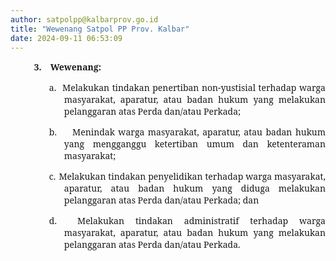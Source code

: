 ```yaml
---
author: satpolpp@kalbarprov.go.id
title: "Wewenang Satpol PP Prov. Kalbar"
date: 2024-09-11 06:53:09
---
```

<p class="Default" style="margin-left: 46.35pt; text-align: justify; text-indent: -18.0pt; mso-list: l4 level1 lfo3;"><!-- [if !supportLists]--><b><span style="font-family: 'Book Antiqua','serif'; mso-fareast-font-family: 'Book Antiqua'; mso-bidi-font-family: 'Book Antiqua';">3.<span style="font-variant-numeric: normal; font-variant-east-asian: normal; font-variant-alternates: normal; font-size-adjust: none; font-kerning: auto; font-optical-sizing: auto; font-feature-settings: normal; font-variation-settings: normal; font-variant-position: normal; font-weight: normal; font-stretch: normal; font-size: 7pt; line-height: normal; font-family: 'Times New Roman';">&nbsp;&nbsp;&nbsp;&nbsp;&nbsp; </span></span></b><!--[endif]--><b><span style="font-family: 'Book Antiqua','serif';">Wewenang: <o:p></o:p></span></b></p>

<p class="Default" style="margin-left: 64.35pt; text-align: justify; text-indent: -18.0pt; mso-list: l3 level1 lfo6;"><!-- [if !supportLists]--><span style="font-family: 'Book Antiqua','serif'; mso-fareast-font-family: 'Book Antiqua'; mso-bidi-font-family: 'Book Antiqua';">a.<span style="font-variant-numeric: normal; font-variant-east-asian: normal; font-variant-alternates: normal; font-size-adjust: none; font-kerning: auto; font-optical-sizing: auto; font-feature-settings: normal; font-variation-settings: normal; font-variant-position: normal; font-stretch: normal; font-size: 7pt; line-height: normal; font-family: 'Times New Roman';">&nbsp; &nbsp;</span></span><!--[endif]--><span style="font-family: 'Book Antiqua','serif';">Melakukan tindakan penertiban non-yustisial terhadap warga masyarakat, aparatur, atau badan hukum yang melakukan pelanggaran atas Perda dan/atau Perkada;<b><o:p></o:p></b></span></p>

<p class="Default" style="margin-left: 64.35pt; text-align: justify; text-indent: -18.0pt; mso-list: l3 level1 lfo6;"><!-- [if !supportLists]--><span style="font-family: 'Book Antiqua','serif'; mso-fareast-font-family: 'Book Antiqua'; mso-bidi-font-family: 'Book Antiqua';">b.<span style="font-variant-numeric: normal; font-variant-east-asian: normal; font-variant-alternates: normal; font-size-adjust: none; font-kerning: auto; font-optical-sizing: auto; font-feature-settings: normal; font-variation-settings: normal; font-variant-position: normal; font-stretch: normal; font-size: 7pt; line-height: normal; font-family: 'Times New Roman';">&nbsp;&nbsp;&nbsp;&nbsp;&nbsp; </span></span><!--[endif]--><span style="font-family: 'Book Antiqua','serif';">Menindak warga masyarakat, aparatur, atau badan hukum yang mengganggu ketertiban umum dan ketenteraman masyarakat;<b><o:p></o:p></b></span></p>

<p class="Default" style="margin-left: 64.35pt; text-align: justify; text-indent: -18.0pt; mso-list: l3 level1 lfo6;"><!-- [if !supportLists]--><span style="font-family: 'Book Antiqua','serif'; mso-fareast-font-family: 'Book Antiqua'; mso-bidi-font-family: 'Book Antiqua';">c.<span style="font-variant-numeric: normal; font-variant-east-asian: normal; font-variant-alternates: normal; font-size-adjust: none; font-kerning: auto; font-optical-sizing: auto; font-feature-settings: normal; font-variation-settings: normal; font-variant-position: normal; font-stretch: normal; font-size: 7pt; line-height: normal; font-family: 'Times New Roman';">&nbsp; </span></span><span style="font-family: 'Book Antiqua','serif';">Melakukan tindakan penyelidikan terhadap warga masyarakat, aparatur, atau badan hukum yang diduga melakukan pelanggaran atas Perda dan/atau Perkada; dan<b><o:p></o:p></b></span></p>

<p class="Default" style="margin-left: 64.35pt; text-align: justify; text-indent: -18.0pt; mso-list: l3 level1 lfo6;"><!-- [if !supportLists]--><span style="font-family: 'Book Antiqua','serif'; mso-fareast-font-family: 'Book Antiqua'; mso-bidi-font-family: 'Book Antiqua';">d.<span style="font-variant-numeric: normal; font-variant-east-asian: normal; font-variant-alternates: normal; font-size-adjust: none; font-kerning: auto; font-optical-sizing: auto; font-feature-settings: normal; font-variation-settings: normal; font-variant-position: normal; font-stretch: normal; font-size: 7pt; line-height: normal; font-family: 'Times New Roman';"> &nbsp;</span></span><span style="font-family: 'Book Antiqua','serif';">Melakukan tindakan administratif terhadap warga masyarakat, aparatur, atau badan hukum yang melakukan pelanggaran atas Perda dan/atau Perkada.<b><o:p></o:p></b></span></p>

<p class="Default" style="text-align: justify;"><span style="font-family: 'Book Antiqua','serif';">&nbsp;</span></p>

<p class="Default" style="text-align: justify;"><span style="font-family: 'Book Antiqua','serif';">&nbsp;</span></p>